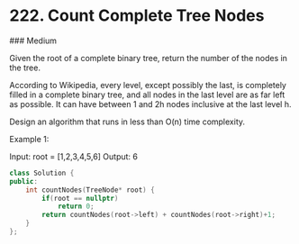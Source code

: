# 222. Count Complete Tree Nodes
### Medium

Given the root of a complete binary tree, return the number of the nodes in the tree.

According to Wikipedia, every level, except possibly the last, is completely filled in a complete binary tree, and all nodes in the last level are as far left as possible. It can have between 1 and 2h nodes inclusive at the last level h.

Design an algorithm that runs in less than O(n) time complexity.

Example 1:

Input: root = [1,2,3,4,5,6]
Output: 6

```cpp
class Solution {
public:
    int countNodes(TreeNode* root) {
        if(root == nullptr)
            return 0;
        return countNodes(root->left) + countNodes(root->right)+1;
    }
};

```
